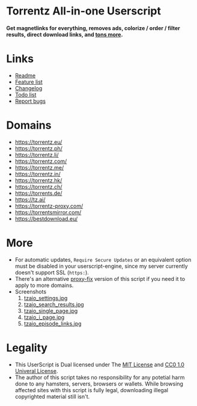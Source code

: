 # Torrentz All-in-one Userscript

#### Get magnetlinks for everything, removes ads, colorize / order / filter results, direct download links, and [tons more](https://github.com/elundmark/tz-aio-userscript#features).

# Links

* [Readme](https://github.com/elundmark/tz-aio-userscript/blob/master/README.md)
* [Feature list](https://github.com/elundmark/tz-aio-userscript#features)
* [Changelog](https://github.com/elundmark/tz-aio-userscript/blob/master/Changelog.md)
* [Todo list](https://github.com/elundmark/tz-aio-userscript/blob/master/TODO.md)
* [Report bugs](https://github.com/elundmark/tz-aio-userscript/issues)

# Domains

  * https://torrentz.eu/
  * https://torrentz.ph/
  * https://torrentz.li/
  * https://torrentz.com/
  * https://torrentz.me/
  * https://torrentz.in/
  * https://torrentz.hk/
  * https://torrentz.ch/
  * https://torrents.de/
  * https://tz.ai/
  * https://torrentz-proxy.com/
  * https://torrentsmirror.com/
  * https://bestdownload.eu/

# More

* For automatic updates, `Require Secure Updates` or an equivalent option must be disabled in your userscript-engine, since my server currently doesn't support SSL (`https:`).
* There's an alternative [proxy-fix](https://github.com/elundmark/tz-aio-userscript/blob/master/tz-aio.proxy-fix.user.js) version of this script if you need it to apply to more domains.
* Screenshots
    1. [tzaio_settings.jpg](http://elundmark.se/_files/js/tz-aio/screenshots/tzaio_settings.jpg)
    2. [tzaio_search_results.jpg](http://elundmark.se/_files/js/tz-aio/screenshots/tzaio_search_results.jpg)
    3. [tzaio_single_page.jpg](http://elundmark.se/_files/js/tz-aio/screenshots/tzaio_single_page.jpg)
    4. [tzaio_i_page.jpg](http://elundmark.se/_files/js/tz-aio/screenshots/tzaio_i_page.jpg)
    5. [tzaio_episode_links.jpg](http://elundmark.se/_files/js/tz-aio/screenshots/tzaio_episode_links.jpg)

# Legality

* This UserScript is Dual licensed under The [MIT License](http://opensource.org/licenses/MIT) and [CC0 1.0 Univeral License](https://creativecommons.org/publicdomain/zero/1.0/).
* The author of this script takes no responsibility for any potetial harm done to any hamsters, servers, browsers or wallets. While browsing affected sites with this script is fully legal, downloading illegal copyrighted material still isn't.
